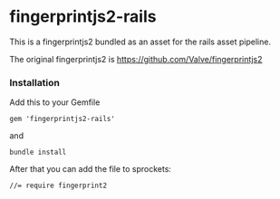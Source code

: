 fingerprintjs2-rails
=============

This is a fingerprintjs2 bundled as an asset for the rails asset pipeline.

The original fingerprintjs2 is https://github.com/Valve/fingerprintjs2

### Installation

Add this to your Gemfile

`gem 'fingerprintjs2-rails'`

and

`bundle install`

After that you can add the file to sprockets:

`//= require fingerprint2`
